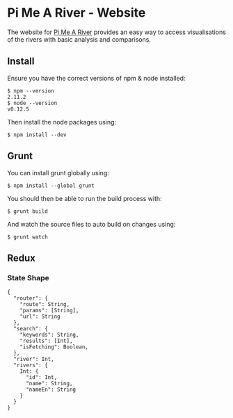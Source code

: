 # Pi Me A River - Website

The website for [Pi Me A River](http://pimeariver.com) provides an easy way to access visualisations of the rivers with basic analysis and comparisons.

## Install

Ensure you have the correct versions of npm & node installed:

```
$ npm --version
2.11.2
$ node --version
v0.12.5
```

Then install the node packages using:

```
$ npm install --dev
```


## Grunt

You can install grunt globally using:

```
$ npm install --global grunt
```

You should then be able to run the build process with:

```
$ grunt build
```

And watch the source files to auto build on changes using:

```
$ grunt watch
```


## Redux

### State Shape

```
{
  "router": {
    "route": String,
    "params": [String],
    "url": String
  },
  "search": {
    "keywords": String,
    "results": [Int],
    "isFetching": Boolean,
  },
  "river": Int,
  "rivers": {
    Int: {
      "id": Int,
      "name": String,
      "nameEn": String
    }
  }
}
```
